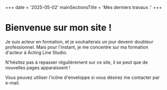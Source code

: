 +++
date = '2025-05-02'
mainSectionsTitle = 'Mes derniers travaux :'
+++

# Bienvenue sur mon site !

Je suis acteur en formation, et je souhaiterais un jour devenir doubleur professionnel. Mais pour l'instant, je me concentre sur ma formation d'acteur à Acting Line Studio.

N'hésitez pas à repasser régulièrement sur ce site, il se peut que de nouvelles pages apparaissent !

Vous pouvez utiliser l'icône d'enveloppe si vous désirez me contacter par e-mail.
